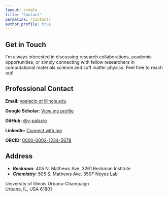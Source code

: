 ```yaml
---
layout: single
title: "Contact"
permalink: /contact/
author_profile: true
---
```


## Get in Touch

I'm always interested in discussing research collaborations, academic opportunities, or simply connecting with fellow researchers in computational materials science and soft matter physics. Feel free to reach out!

## Professional Contact

**Email:** [vpalacio *at* illinois.edu](mailto:vpalacio@illinois.edu)

**Google Scholar:** [View my profile](https://scholar.google.com/citations?user=yEaZCEMAAAAJ&hl=en)

**GitHub:** [@v-palacio](https://github.com/v-palacio)

**LinkedIn:** [Connect with me](https://www.linkedin.com/in/viviana-palacio-betancur)

**ORCID:** [0000-0002-1234-5678](https://orcid.org/0000-0002-1234-5678)

## Address
- ***Beckman***: 405 N. Mathews Ave. 3261 Beckman Institute
- ***Chemistry***: 505 S. Mathews Ave. 350F Noyes Lab  

University of Illinois Urbana-Champaign  
Urbana, IL, USA 61801